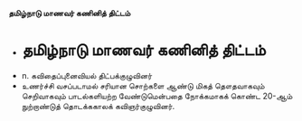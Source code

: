 **தமிழ்நாடு மாணவர் கணினித் திட்டம்**
- # தமிழ்நாடு மாணவர் கணினித் திட்டம்
- n. கவிதைப்புனைவியல் திட்பக்குழுவினர்
- உணர்ச்சி வசப்படாமல் சரியான சொற்களை ஆண்டு மிகத் தௌதவாகவும் செறிவாகவும் பாடல்களியற்ற வேண்டுமென்பதை நோக்கமாகக் கொண்ட 20-ஆம் நுற்றாண்டுத் தொடக்ககாலக் கவிஞர்குழுவினர்.


